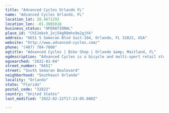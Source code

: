 ```yaml
---
title: "Advanced Cycles Orlando FL"
name: "Advanced Cycles Orlando, FL"
location_lat: 28.4671292
location_lon: -81.3085816
business_status: "OPERATIONAL"
place_id: "ChIJebsh_2xj54gRQmhs9e2gjhk"
address: "6651 S Semoran Blvd Suit-104, Orlando, FL 32822, USA"
website: "http://www.advanced-cycles.com/"
phone: "(407) 704-7808"
ogtitle: "Advanced Cycles | Bike Shop | Orlando &amp; Maitland, FL"
ogdescription: "Advanced Cycles is a bicycle and multi-sport retail store located in South East Orlando by the Orlando international Airport."
ogsearched: "2022-01-04"
street_number: "6651"
street: "South Semoran Boulevard"
neighborhood: "Southeast Orlando"
locality: "Orlando"
state: "Florida"
postal_code: "32822"
country: "United States"
last_modified: "2022-02-22T17:23:05.000Z"

---
```

